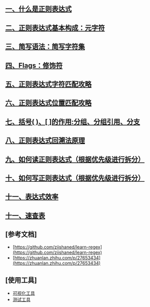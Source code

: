 ## [一、什么是正则表达式](whatisregex.md)

## [二、正则表达式基本构成：元字符](whatisregex.md)

## [三、简写语法：简写字符集](whatisregex.md)

## [四、Flags：修饰符](flags.md)

## [五、正则表达式字符匹配攻略](CharacterMatchingStrategy.md)

## [六、正则表达式位置匹配攻略](PositionMatchingStrategy.md)

## [七、括号( )、[ ]的作用:分组、分组引用、分支](parentheses.md)

## [八、正则表达式回溯法原理](backtracking.md)

## [九、如何读正则表达式（根据优先级进行拆分）](read.md)

## [十、如何写正则表达式（根据优先级进行拆分）](write.md)

## [十一、表达式效率](efficient.md)

## [十一、速查表](quick.md)

## [参考文档]
* [https://github.com/ziishaned/learn-regex](https://github.com/ziishaned/learn-regex)
* [https://zhuanlan.zhihu.com/p/27653434](https://zhuanlan.zhihu.com/p/27653434)

## [使用工具]
* [可视化工具](https://jex.im/regulex)
* [测试工具](https://regex101.com)